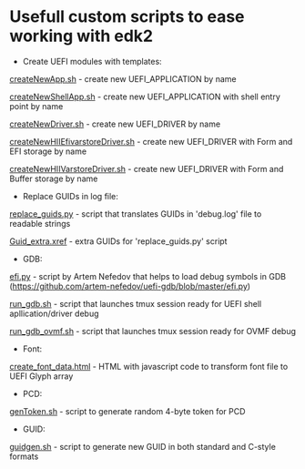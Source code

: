 # Usefull custom scripts to ease working with edk2

- Create UEFI modules with templates:

[createNewApp.sh](createNewApp.sh) - create new UEFI_APPLICATION by name

[createNewShellApp.sh](createNewShellApp.sh) - create new UEFI_APPLICATION with shell entry point by name

[createNewDriver.sh](createNewDriver.sh) - create new UEFI_DRIVER by name

[createNewHIIEfivarstoreDriver.sh](createNewHIIEfivarstoreDriver.sh) - create new UEFI_DRIVER with Form and EFI storage by name

[createNewHIIVarstoreDriver.sh](createNewHIIVarstoreDriver.sh) - create new UEFI_DRIVER with Form and Buffer storage by name

- Replace GUIDs in log file:

[replace_guids.py](replace_guids.py) - script that translates GUIDs in 'debug.log' file to readable strings

[Guid_extra.xref](Guid_extra.xref) - extra GUIDs for 'replace_guids.py' script

- GDB:

[efi.py](efi.py) - script by Artem Nefedov that helps to load debug symbols in GDB (https://github.com/artem-nefedov/uefi-gdb/blob/master/efi.py)

[run_gdb.sh](run_gdb.sh) - script that launches tmux session ready for UEFI shell apllication/driver debug

[run_gdb_ovmf.sh](run_gdb_ovmf.sh) - script that launches tmux session ready for OVMF debug

- Font:

[create_font_data.html](create_font_data.html) - HTML with javascript code to transform font file to UEFI Glyph array

- PCD:

[genToken.sh](genToken.sh) - script to generate random 4-byte token for PCD

- GUID:

[guidgen.sh](guidgen.sh) - script to generate new GUID in both standard and C-style formats
